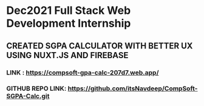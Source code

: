 # Dec2021 Full Stack Web Development Internship
## CREATED SGPA CALCULATOR WITH BETTER UX USING NUXT.JS AND FIREBASE

### LINK : https://compsoft-gpa-calc-207d7.web.app/

### GITHUB REPO LINK: https://github.com/itsNavdeep/CompSoft-SGPA-Calc.git

